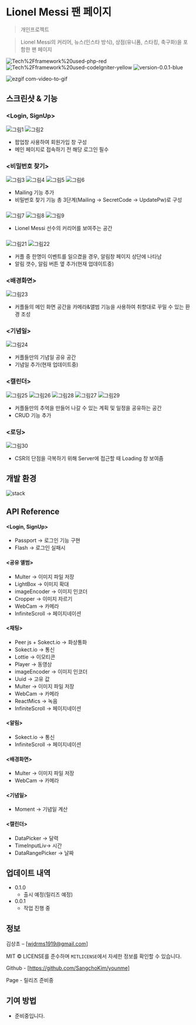 # Lionel Messi 팬 페이지

> 개인프로젝트

> Lionel Messi의 커리어, 뉴스(인스타 방식), 상점(유니폼, 스타킹, 축구화)을 포함한 팬 페이지 

![Tech%2Fframework%20used-php-red](https://img.shields.io/badge/Tech%2Fframework%20used-php-red.svg)
![Tech%2Fframework%20used-codeIgniter-yellow](https://img.shields.io/badge/Tech%2Fframework%20used-codeIgniter-yellow.svg)
![version-0.0.1-blue](https://img.shields.io/badge/version-0.0.1-blue)

![ezgif com-video-to-gif](https://user-images.githubusercontent.com/36231361/66094508-34e62600-e5cf-11e9-859b-4a2884afeea7.gif)


## 스크린샷 & 기능 

### <Login, SignUp>

![그림1](https://user-images.githubusercontent.com/36231361/66095697-711b8580-e5d3-11e9-928a-40588286300a.png)
![그림2](https://user-images.githubusercontent.com/36231361/66095698-711b8580-e5d3-11e9-94ac-ab8666c5e493.png)

- 팝업창 사용하여 회원가입 창 구성  
- 메인 페이지로 접속하기 전 해당 로그인 필수

### <비밀번호 찾기>

![그림3](https://user-images.githubusercontent.com/36231361/66096013-83e28a00-e5d4-11e9-8a52-99f281b5cf50.png)
![그림4](https://user-images.githubusercontent.com/36231361/66096010-8349f380-e5d4-11e9-9937-52ba7c7680fd.png)
![그림5](https://user-images.githubusercontent.com/36231361/66096011-83e28a00-e5d4-11e9-8aab-b8359882a76e.png)
![그림6](https://user-images.githubusercontent.com/36231361/66096012-83e28a00-e5d4-11e9-9e4f-c518c7df976d.png)

- Mailing 기능 추가 
- 비밀번호 찾기 기능 총 3단계(Mailing -> SecretCode -> UpdatePw)로 구성

### <ABOUT>

![그림7](https://user-images.githubusercontent.com/36231361/66096184-2569db80-e5d5-11e9-8bab-1c2103e176ef.png)
![그림8](https://user-images.githubusercontent.com/36231361/66096182-2569db80-e5d5-11e9-88d2-e5f2cd807b3f.png)
![그림9](https://user-images.githubusercontent.com/36231361/66096183-2569db80-e5d5-11e9-8bf3-382cbb2237df.png)

- Lionel Messi 선수의 커리어를 보여주는 공간

### <News>

![그림21](https://user-images.githubusercontent.com/36231361/65931781-10ab0d80-e446-11e9-9035-bd2bac02cbc6.png)
![그림22](https://user-images.githubusercontent.com/36231361/65931783-1143a400-e446-11e9-84da-120392ec37db.png)

- 커플 중 한명이 이벤트를 일으켰을 경우, 알림창 페이지 상단에 나타남 
- 알림 갯수, 알림 버튼 옆 추가(현재 업데이트중)

### <배경화면>

![그림23](https://user-images.githubusercontent.com/36231361/65931941-a3e44300-e446-11e9-86ca-363ab65bfc59.png)

- 커플들의 메인 화면 공간을 카메라&앨범 기능을 사용하여 취향대로 꾸밀 수 있는 환경 조성  

### <기념일>

![그림24](https://user-images.githubusercontent.com/36231361/65932055-12c19c00-e447-11e9-8278-e59c70e95987.png)

- 커플들만의 기념일 공유 공간
- 기념일 추가(현재 업데이트중)

### <캘린더>

![그림25](https://user-images.githubusercontent.com/36231361/65932343-3df8bb00-e448-11e9-94ae-252037d61b18.png)
![그림26](https://user-images.githubusercontent.com/36231361/65932344-3df8bb00-e448-11e9-9c22-1830bf30ac8f.png)
![그림28](https://user-images.githubusercontent.com/36231361/65932346-3e915180-e448-11e9-8828-60f5b3399329.png)
![그림27](https://user-images.githubusercontent.com/36231361/65932345-3df8bb00-e448-11e9-996d-463596b5536d.png)
![그림29](https://user-images.githubusercontent.com/36231361/65932347-3e915180-e448-11e9-9426-10024c92a0ce.png)

- 커플들만의 추억을 만들어 나갈 수 있는 계획 및 일정을 공유하는 공간 
- CRUD 기능 추가

### <로딩>

![그림30](https://user-images.githubusercontent.com/36231361/65932450-b52e4f00-e448-11e9-85c0-046b6e8d0066.png)

- CSR의 단점을 극복하기 위해 Server에 접근할 때 Loading 창 보여줌

## 개발 환경 
![stack](https://user-images.githubusercontent.com/36231361/65934010-bebab580-e44e-11e9-98fa-89ca56142496.png)

## API Reference

#### <Login, SignUp>
- Passport -> 로그인 기능 구현
- Flash -> 로그인 실패시

#### <공유 앨범>
- Multer -> 이미지 파일 저장
- LightBox -> 이미지 확대
- imageEncoder -> 이미지 인코더
- Cropper -> 이미지 자르기
- WebCam -> 카메라 
- InfiniteScroll -> 페이지네이션 

#### <채팅>
- Peer js + Sokect.io -> 화상통화 
- Sokect.io -> 통신
- Lottie -> 이모티콘
- Player -> 동영상
- imageEncoder -> 이미지 인코더
- Uuid -> 고유 값
- Multer -> 이미지 파일 저장
- WebCam -> 카메라  
- ReactMics -> 녹음
- InfiniteScroll -> 페이지네이션

#### <알림>
- Sokect.io -> 통신
- InfiniteScroll -> 페이지네이션

#### <배경화면>
- Multer -> 이미지 파일 저장
- WebCam -> 카메라

#### <기념일>
- Moment -> 기념일 계산

#### <캘린더>
- DataPicker -> 달력
- TimeInputLiv-> 시간
- DataRangePicker -> 날짜 
 
## 업데이트 내역

* 0.1.0
    * 출시 예정(릴리즈 예정)
* 0.0.1
    * 작업 진행 중

## 정보

김상초 – [wjdrms1919@gmail.com] 

MIT © LICENSE를 준수하며 ``MITLICENSE``에서 자세한 정보를 확인할 수 있습니다.

Github - [https://github.com/SangchoKim/younme]

Page - 릴리즈 준비중

## 기여 방법

- 준비중입니다. 

